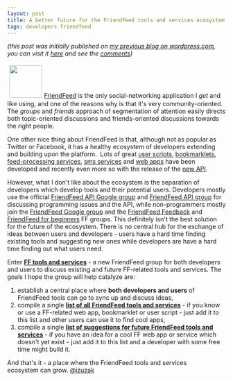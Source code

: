 ```yaml
---
layout: post
title: A better future for the FriendFeed tools and services ecosystem
tags: developers friendfeed
---
```


_(this post was initially published on [my previous blog on wordpress.com](http://izuzak.wordpress.com/), you can visit it [here](http://izuzak.wordpress.com/2009/09/02/a-better-future-for-the-friendfeed-tools-and-services-ecosystem/) and see the [comments](http://izuzak.wordpress.com/2009/09/02/a-better-future-for-the-friendfeed-tools-and-services-ecosystem/#comments))_

<a href="http://friendfeed.com/fftools"><img class="aligncenter" style="margin:5px;" title="FFtools" src="http://friendfeed-media.com/p-ec49d82ba56b40f7a52b7fc838a84d44-large-1000" alt="" width="75" height="75" /></a><a href="http://friendfeed.com" target="_blank">FriendFeed</a> is the only social-networking application I <em>get</em> and like using, and one of the reasons why is that it's very community-oriented. The <em>groups </em>and <em>friends </em>approach of segmentation of attention easily directs both topic-oriented discussions and friends-oriented discussions towards the right people.

One other nice thing about FriendFeed is that, although not as popular as Twitter or Facebook, it has a healthy ecosystem of developers extending and building upon the platform.  Lots of great <a href="http://wittman.org/projects/friendfeedtranslate/install/index.html" target="_blank">user scripts</a>, <a href="http://ffcheck.com/" target="_blank">bookmarklets</a>, <a href="http://code.google.com/p/feed-buster" target="_blank">feed-processing services</a>, <a href="http://ffsms.com/">sms services</a> and <a href="http://www.ffholic.com/" target="_blank">web apps</a> have been developed and recently even more so with the release of the <a href="http://friendfeed.com/api/documentation" target="_blank">new API</a>.

However, what I don't like about the ecosystem is the separation of developers which develop tools and their potential users. Developers mostly use the official <a href="http://groups.google.com/group/friendfeed-api" target="_blank">FriendFeed API Google group</a> and <a href="http://friendfeed.com/friendfeed-api" target="_blank">FriendFeed API group</a> for discussing programming issues and the API, while non-programmers mostly join the <a href="http://groups.google.com/group/friendfeed" target="_blank">FriendFeed Google group</a> and the <a href="http://friendfeed.com/friendfeed-feedback" target="_blank">FriendFeed Feedback</a> and <a href="http://friendfeed.com/friendfeed-beginners" target="_blank">FriendFeed for beginners</a> FF groups. This definitely isn't the best solution for the future of the ecosystem. There is no central hub for the exchange of ideas between users and developers - users have a hard time finding existing tools and suggesting new ones while developers are have a hard time finding out what users need.

Enter <a href="http://friendfeed.com/fftools" target="_blank"><strong>FF tools and services</strong></a> - a new FriendFeed group for both developers and users to discuss existing and future FF-related tools and services. The goals I hope the group will help catalyze are:
<ol>
	<li>establish a central place where <strong>both developers and users</strong> of FriendFeed tools can go to sync up and discuss ideas,</li>
	<li>compile a single <a href="http://friendfeed.com/fftools/119bf1b1/list-of-ff-tools-and-services" target="_blank"><strong>list of all FriendFeed tools and services</strong></a> - if you know or use a FF-related web app, bookmarklet or user script - just add it to this list and other users can use it to find cool apps,</li>
	<li>compile a single <a href="http://friendfeed.com/fftools/f5e50b9b/have-idea-for-cool-ff-web-app-or-service-add-your" target="_blank"><strong>list of suggestions for future FriendFeed tools and services</strong></a> - if you have an idea for a cool FF web app or service which doesn't yet exist - just add it to this list and a developer with some free time might build it.</li>
</ol>
And that's it - a place where the FriendFeed tools and services ecosystem can grow. <a href="http://twitter.com/izuzak" target="_blank">@izuzak</a>
